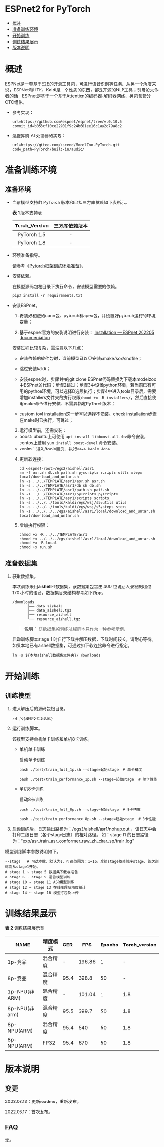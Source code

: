 # ESPnet2 for PyTorch
- [概述](#概述)
- [准备训练环境](#准备训练环境)
- [开始训练](#开始训练)
- [训练结果展示](#训练结果展示)
- [版本说明](#版本说明)

# 概述
ESPNet是一套基于E2E的开源工具包，可进行语音识别等任务。从另一个角度来说，ESPNet和HTK、Kaldi是一个性质的东西，都是开源的NLP工具；引用论文作者的话：ESPnet是基于一个基于Attention的编码器-解码器网络，另包含部分CTC组件。

- 参考实现：

  ```
  url=https://github.com/espnet/espnet/tree/v.0.10.5
  commit_id=b053cf10ce22901f9c24b681ee16c1aa2c79a8c2
  ```

- 适配昇腾 AI 处理器的实现：

  ```
  url=https://gitee.com/ascend/ModelZoo-PyTorch.git
  code_path=PyTorch/built-in/audio/
  ```


# 准备训练环境

## 准备环境

- 当前模型支持的 PyTorch 版本和已知三方库依赖如下表所示。

  **表 1**  版本支持表

  | Torch_Version      | 三方库依赖版本                                 |
  | :--------: | :----------------------------------------------------------: |
  | PyTorch 1.5 | - |
  | PyTorch 1.8 | - |
  
- 环境准备指导。

  请参考《[Pytorch框架训练环境准备](https://www.hiascend.com/document/detail/zh/ModelZoo/pytorchframework/ptes)》。
  
- 安装依赖。

  在模型源码包根目录下执行命令，安装模型需要的依赖。

  ```
  pip3 install -r requirements.txt
  ```


- 安装ESPnet。

  1. 安装好相应的cann包、pytorch和apex包，并设置好pytorch运行的环境变量；

  2. 基于espnet官方的安装说明进行安装： [Installation — ESPnet 202205 documentation](https://espnet.github.io/espnet/installation.html) 

  安装过程比较复杂，需注意以下几点：

  - 安装依赖的软件包时，当前模型可以只安装cmake/sox/sndfile；

  - 跳过安装kaldi；

  - 安装espnet时，步骤1中的git clone ESPnet代码替换为下载本modelzoo中ESPnet的代码；步骤2跳过；步骤3中设置python环境，若当前已有可用的python环境，可以选择D选项执行；步骤4中进入tools目录后，需要增加installers文件夹的执行权限```chmod +x -R installers/```，然后直接使用make命令进行安装，不需要指定PyTorch版本；
  
  - custom tool installation这一步可以选择不安装。check installation步骤在make时已执行，可跳过；
  
  3. 运行模型前，还需安装：

  - boost: ubuntu上可使用 ```apt install libboost-all-dev```命令安装，centos上使用 ```yum install boost-devel``` 命令安装。
  - kenlm：进入<espnet-root>/tools目录，执行`make kenlm.done`
  
  4. 更新软连接：
  
      ```
      cd <espnet-root>/egs2/aishell/asr1
      rm -f asr.sh db.sh path.sh pyscripts scripts utils steps local/download_and_untar.sh
      ln -s ../../TEMPLATE/asr1/asr.sh asr.sh
      ln -s ../../TEMPLATE/asr1/db.sh db.sh
      ln -s ../../TEMPLATE/asr1/path.sh path.sh
      ln -s ../../TEMPLATE/asr1/pyscripts pyscripts
      ln -s ../../TEMPLATE/asr1/scripts scripts
      ln -s ../../../tools/kaldi/egs/wsj/s5/utils utils
      ln -s ../../../tools/kaldi/egs/wsj/s5/steps steps
      ln -s ../../../../egs/aishell/asr1/local/download_and_untar.sh local/download_and_untar.sh
      ```
      
  5. 增加执行权限：
  
     ```
     chmod +x -R ../../TEMPLATE/asr1
     chmod +x ../../../egs/aishell/asr1/local/download_and_untar.sh
     chmod +x -R local
     chmod +x run.sh
     ```


## 准备数据集

1. 获取数据集。

   本次训练采用**aishell-1**数据集，该数据集包含由 400 位说话人录制的超过 170 小时的语音，数据集目录结构参考如下所示。

   ```
   /downloads
          ├── data_aishell
          ├── data_aishell.tgz
          ├── resource_aishell
          └── resource_aishell.tgz
   ```
   > **说明：** 
   >该数据集的训练过程脚本只作为一种参考示例。
   
   启动训练脚本stage 1 时自行下载并解压数据，下载时间较长，请耐心等待。 如果本地已有aishell数据集，可通过如下软连接命令进行指定。
   
   ```ln -s ${本地aishell数据集文件夹}/ downloads```


# 开始训练

## 训练模型

1. 进入解压后的源码包根目录。

   ```
   cd /${模型文件夹名称} 
   ```

2. 运行训练脚本。

   该模型支持单机单卡训练和单机8卡训练。

   - 单机单卡训练

     启动单卡训练

     ```
     bash ./test/train_full_1p.sh --stage=起始stage  # 单卡精度
    
     bash ./test/train_performance_1p.sh --stage=起始stage  # 单卡性能
     ```
   
   - 单机8卡训练

     启动8卡训练
   
     ```
     bash ./test/train_full_8p.sh --stage=起始stage  # 8卡精度
    
     bash ./test/train_performance_8p.sh --stage=起始stage  # 8卡性能
     ```
   
3. 启动训练后，日志输出路径为：<espnet-root>/egs2/aishell/asr1/nohup.out ，该日志中会打印二级日志（各个stage日志）的相对路径。
如：stage 11 的日志路径为：“exp/asr_train_asr_conformer_raw_zh_char_sp/train.log”

模型训练脚本参数说明如下。

```shell
--stage   # 可选参数，默认为1，可选范围为：1~16。后续stage依赖前序stage，首次训练需从stage1开始。 
# stage 1 ~ stage 5 数据集下载与准备
# stage 6 ~ stage 9 语言模型训练
# stage 10 ~ stage 11 ASR模型训练
# stage 12 ~ stage 13 在线推理及精度统计
# stage 14 ~ stage 16 模型打包及上传
```


# 训练结果展示

**表 2**  训练结果展示表

| NAME          | 精度模式 | CER   | FPS    | Epochs | Torch_version |
|--------       |-------------|:-------|--------| :------------ |--------       |
| 1p-竞品       | 混合精度       | -           | 196.86 | 1      | -             |
| 8p-竞品       | 混合精度    | 95.4        | 398.8  | 50     | -             |
| 1p-NPU(非ARM)   | 混合精度       | -           | 101.04 | 1      | 1.8           |
| 8p-NPU(非arm) | 混合精度    | 95.5        | 399.7  | 50     | 1.8           |
| 8p-NPU(ARM)   | 混合精度    | 95.4        | 540  | 50     | 1.8           |
| 8p-NPU(ARM) | FP32 | 95.4 | 670 | 50 | 1.8 |


# 版本说明

## 变更

2023.03.13：更新readme，重新发布。

2022.08.17：首次发布。

## FAQ

无。